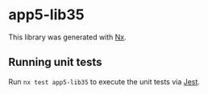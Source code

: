 # app5-lib35

This library was generated with [Nx](https://nx.dev).

## Running unit tests

Run `nx test app5-lib35` to execute the unit tests via [Jest](https://jestjs.io).
